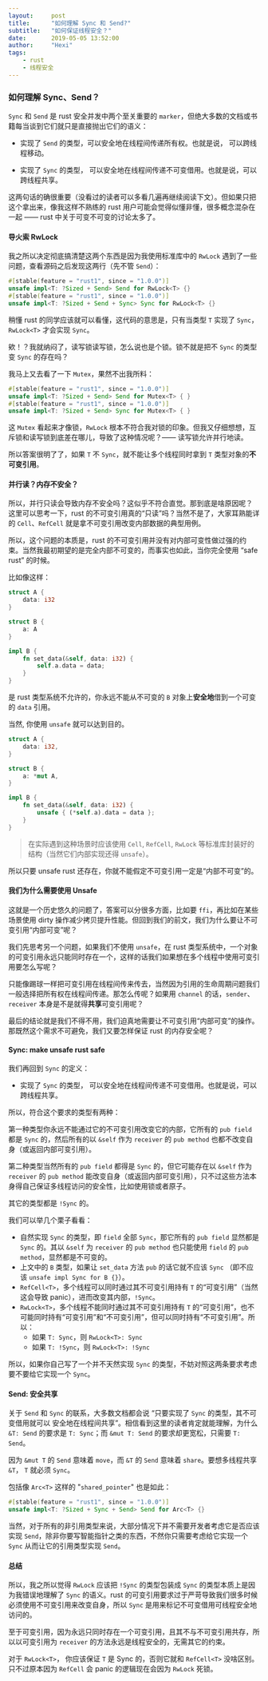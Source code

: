 ```yaml
---
layout:     post
title:      "如何理解 Sync 和 Send?"
subtitle:   "如何保证线程安全？"
date:       2019-05-05 13:52:00
author:     "Hexi"
tags:
    - rust
    - 线程安全
---
```

### 如何理解 Sync、Send？

`Sync` 和 `Send` 是 rust 安全并发中两个至关重要的 `marker`，但绝大多数的文档或书籍每当谈到它们就只是直接抛出它们的语义：

 - 实现了 `Send` 的类型，可以安全地在线程间传递所有权。也就是说， 可以跨线程移动。

 - 实现了 `Sync` 的类型， 可以安全地在线程间传递不可变借用。也就是说，可以跨线程共享。

这两句话的确很重要（没看过的读者可以多看几遍再继续阅读下文）。但如果只把这个拿出来，像我这样不熟练的 rust 用户可能会觉得似懂非懂，很多概念混杂在一起 —— rust 中关于可变不可变的讨论太多了。

#### 导火索 RwLock

我之所以决定彻底搞清楚这两个东西是因为我使用标准库中的 `RwLock` 遇到了一些问题，查看源码之后发现这两行（先不管 `Send`）：

```rust
#[stable(feature = "rust1", since = "1.0.0")]
unsafe impl<T: ?Sized + Send> Send for RwLock<T> {}
#[stable(feature = "rust1", since = "1.0.0")]
unsafe impl<T: ?Sized + Send + Sync> Sync for RwLock<T> {}
```

稍懂 rust 的同学应该就可以看懂，这代码的意思是，只有当类型 `T` 实现了 `Sync`，`RwLock<T>` 才会实现 `Sync`。

欸！？我就纳闷了，读写锁读写锁，怎么说也是个锁。锁不就是把不 `Sync` 的类型变 `Sync` 的存在吗？

我马上又去看了一下 `Mutex`，果然不出我所料：

```rust
#[stable(feature = "rust1", since = "1.0.0")]
unsafe impl<T: ?Sized + Send> Send for Mutex<T> { }
#[stable(feature = "rust1", since = "1.0.0")]
unsafe impl<T: ?Sized + Send> Sync for Mutex<T> { }
```

这 `Mutex` 看起来才像锁，`RwLock` 根本不符合我对锁的印象。但我又仔细想想，互斥锁和读写锁到底差在哪儿，导致了这种情况呢？—— 读写锁允许并行地读。

所以答案很明了了，如果 `T` 不 `Sync`，就不能让多个线程同时拿到 `T` 类型对象的**不可变引用**。

#### 并行读？内存不安全？

所以，并行只读会导致内存不安全吗？这似乎不符合直觉。那到底是啥原因呢？
这里可以思考一下，rust 的不可变引用真的“只读”吗？当然不是了，大家耳熟能详的 `Cell`、`RefCell` 就是拿不可变引用改变内部数据的典型用例。

所以，这个问题的本质是，rust 的不可变引用并没有对内部可变性做过强的约束。当然我最初期望的是完全内部不可变的，而事实也如此，当你完全使用 “safe rust” 的时候。

比如像这样：

```rust
struct A {
    data: i32
}

struct B {
    a: A
}

impl B {
    fn set_data(&self, data: i32) {
        self.a.data = data;
    }
}
```

是 rust 类型系统不允许的，你永远不能从不可变的 `B` 对象上**安全地**借到一个可变的 `data` 引用。

当然, 你使用 `unsafe` 就可以达到目的。

```rust
struct A {
    data: i32,
}

struct B {
    a: *mut A,
}

impl B {
    fn set_data(&self, data: i32) {
        unsafe { (*self.a).data = data };
    }
}
```

> 在实际遇到这种场景时应该使用 `Cell`, `RefCell`, `RwLock` 等标准库封装好的结构（当然它们内部实现还得 `unsafe`）。

所以只要 unsafe rust 还存在，你就不能假定不可变引用一定是“内部不可变”的。

#### 我们为什么需要使用 Unsafe

这就是一个历史悠久的问题了，答案可以分很多方面，比如要 `ffi`，再比如在某些场景使用 dirty 操作减少拷贝提升性能。但回到我们的前文，我们为什么要让不可变引用“内部可变”呢？

我们先思考另一个问题，如果我们不使用 `unsafe`，在 rust 类型系统中，一个对象的可变引用永远只能同时存在一个，这样的话我们如果想在多个线程中使用可变引用要怎么写呢？

只能像踢球一样把可变引用在线程间传来传去，当然因为引用的生命周期问题我们一般选择把所有权在线程间传递。那怎么传呢？如果用 `channel` 的话，`sender`、`receiver` 本身是不是就得**共享**可变引用呢？

最后的结论就是我们不得不用，我们迫真地需要让不可变引用“内部可变”的操作。那既然这个需求不可避免，我们又要怎样保证 rust 的内存安全呢？

#### Sync: make unsafe rust safe

我们再回到 `Sync` 的定义：

- 实现了 `Sync` 的类型， 可以安全地在线程间传递不可变借用。也就是说，可以跨线程共享。

所以，符合这个要求的类型有两种：

第一种类型你永远不能通过它的不可变引用改变它的内部，它所有的 `pub field` 都是 `Sync` 的，然后所有的以 `&self` 作为 `receiver` 的 `pub method` 也都不改变自身（或返回内部可变引用）。

第二种类型当然所有的 `pub field` 都得是 `Sync` 的，但它可能存在以 `&self` 作为 `receiver` 的 `pub method` 能改变自身（或返回内部可变引用），只不过这些方法本身得自己保证多线程访问的安全性，比如使用锁或者原子。

其它的类型都是 `!Sync` 的。

我们可以举几个栗子看看：

- 自然实现 `Sync` 的类型，即 `field` 全部 `Sync`，那它所有的 `pub field` 显然都是 `Sync` 的。其以 `&self` 为 `receiver` 的 `pub method` 也只能使用 `field` 的 `pub method`，显然都是不可变的。
- 上文中的 `B` 类型，如果让 `set_data` 方法 `pub` 的话它就不应该 `Sync` （即不应该 `unsafe impl Sync for B {}`）。
- `RefCell<T>`，多个线程可以同时通过其不可变引用持有 `T` 的“可变引用”（当然这会导致 panic），进而改变其内部，`!Sync`。
- `RwLock<T>`，多个线程不能同时通过其不可变引用持有 `T` 的“可变引用”，也不可能同时持有“可变引用”和“不可变引用”，但可以同时持有“不可变引用”。所以：
    - 如果 `T: Sync`，则 `RwLock<T>: Sync`
    - 如果 `T: !Sync`，则 `RwLock<T>: !Sync` 

所以，如果你自己写了一个并不天然实现 `Sync` 的类型，不妨对照这两条要求考虑要不要给它实现一个 `Sync`。

#### Send: 安全共享

关于 `Send` 和 `Sync` 的联系，大多数文档都会说 “只要实现了 `Sync` 的类型，其不可变借用就可以 安全地在线程间共享”。相信看到这里的读者肯定就能理解，为什么 `&T: Send` 的要求是 `T: Sync`；而 `&mut T: Send` 的要求却更宽松，只需要 `T: Send`。

因为 `&mut T` 的 `Send` 意味着 `move`，而 `&T` 的 `Send` 意味着 `share`。要想多线程共享 `&T`， `T` 就必须 `Sync`。

包括像 `Arc<T>` 这样的 "`shared_pointer`" 也是如此：

```rust
#[stable(feature = "rust1", since = "1.0.0")]
unsafe impl<T: ?Sized + Sync + Send> Send for Arc<T> {}
```

当然，对于所有的非引用类型来说，大部分情况下并不需要开发者考虑它是否应该实现 `Send`，除非你要写智能指针之类的东西，不然你只需要考虑给它实现一个 `Sync` 从而让它的引用类型实现 `Send`。


#### 总结

所以，我之所以觉得 `RwLock` 应该把 `!Sync` 的类型包装成 `Sync` 的类型本质上是因为我错误地理解了 `Sync` 的语义。rust 的可变引用要求过于严苛导致我们很多时候必须使用不可变引用来改变自身，所以 `Sync` 是用来标记不可变借用可线程安全地访问的。

至于可变引用，因为永远只同时存在一个可变引用，且其不与不可变引用共存，所以以可变引用为 `receiver` 的方法永远是线程安全的，无需其它的约束。

对于 `RwLock<T>`， 你应该保证 `T` 是 Sync 的，否则它就和 `RefCell<T>` 没啥区别。只不过原本因为 `RefCell` 会 panic 的逻辑现在会因为 `RwLock` 死锁。



